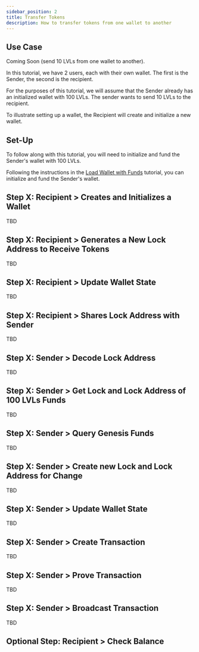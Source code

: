 ```yaml
---
sidebar_position: 2
title: Transfer Tokens
description: How to transfer tokens from one wallet to another
---
```


## Use Case

Coming Soon (send 10 LVLs from one wallet to another). 

In this tutorial, we have 2 users, each with their own wallet. The first is the Sender, the second is the recipient.

For the purposes of this tutorial, we will assume that the Sender already has an initialized wallet with 100 LVLs.
The sender wants to send 10 LVLs to the recipient.

To illustrate setting up a wallet, the Recipient will create and initialize a new wallet.

## Set-Up

To follow along with this tutorial, you will need to initialize and fund the Sender's wallet with 100 LVLs.

Following the instructions in the [Load Wallet with Funds](./obtain-funds) tutorial, you can initialize and fund the Sender's wallet.

## Step X: Recipient > Creates and Initializes a Wallet

TBD

## Step X: Recipient > Generates a New Lock Address to Receive Tokens

TBD

## Step X: Recipient > Update Wallet State

TBD

## Step X: Recipient > Shares Lock Address with Sender

TBD

## Step X: Sender > Decode Lock Address

TBD

## Step X: Sender > Get Lock and Lock Address of 100 LVLs Funds

TBD

## Step X: Sender > Query Genesis Funds

TBD

## Step X: Sender > Create new Lock and Lock Address for Change

TBD

## Step X: Sender > Update Wallet State

TBD

## Step X: Sender > Create Transaction

TBD

## Step X: Sender > Prove Transaction

TBD

## Step X: Sender > Broadcast Transaction

TBD

## Optional Step: Recipient > Check Balance

